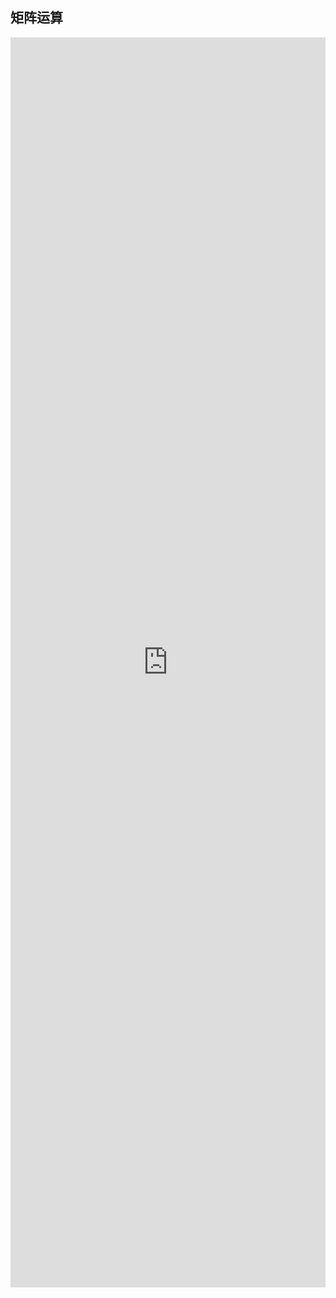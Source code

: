 ## 矩阵运算

<iframe style="min-height:2000px" width="100%" scrolling="no" title="AntHubTC" src="https://nbviewer.org/github/AntHubTC/AntHubTC.github.io/blob/master/NumPy/jupterDoc/matrixCalc.ipynb" frameborder="no" loading="lazy" allowtransparency="true" allowfullscreen="true"></iframe>